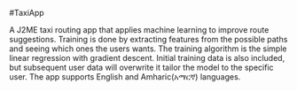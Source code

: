 #TaxiApp

A J2ME taxi routing app that applies machine learning to improve route suggestions.
Training is done by extracting features from the possible paths and seeing
which ones the users wants. The training algorithm is the simple linear regression 
with gradient descent. Initial training data is also included, but subsequent 
user data will overwrite it tailor the model to the specific user. The app supports
English and Amharic(አማርኛ) languages.
